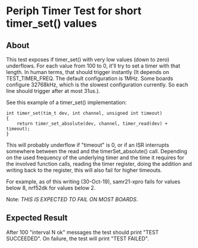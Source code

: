 # Periph Timer Test for short timer_set() values

## About

This test exposes if timer_set() with very low values (down to zero) underflows.
For each value from 100 to 0, it'll try to set a timer with that length.
In human terms, that should trigger instantly (It depends on TEST_TIMER_FREQ.
The default configuration is 1MHz. Some boards configure 32768kHz, which is the
slowest configuration currently. So each line should trigger after at most
31us.).

See this example of a timer_set() implementation:

    int timer_set(tim_t dev, int channel, unsigned int timeout)
    {
        return timer_set_absolute(dev, channel, timer_read(dev) + timeout);
    }

This will probably underflow if "timeout" is 0, or if an ISR interrupts
somewhere between the read and the timerSet_absolute() call.
Depending on the used frequency of the underlying timer and the time it
requires for the involved function calls, reading the timer register, doing the
addition and writing back to the register, this will also fail for higher
timeouts.

For example, as of this writing (30-Oct-19), samr21-xpro fails for values below
8, nrf52dk for values below 2.

Note: _THIS IS EXPECTED TO FAIL ON MOST BOARDS_.

## Expected Result

After 100 "interval N ok" messages the test should print "TEST SUCCEEDED".
On failure, the test will print "TEST FAILED".
